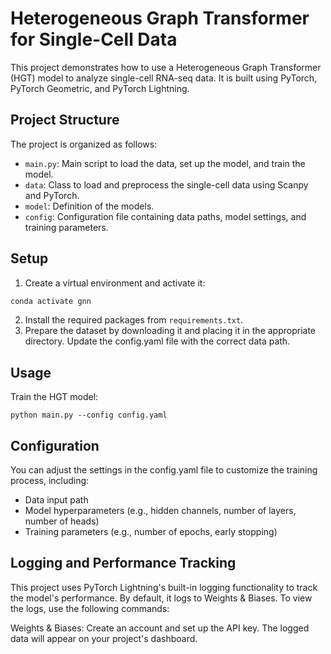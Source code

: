 # Heterogeneous Graph Transformer for Single-Cell Data

This project demonstrates how to use a Heterogeneous Graph Transformer (HGT) model to analyze single-cell RNA-seq data. It is built using PyTorch, PyTorch Geometric, and PyTorch Lightning.

## Project Structure

The project is organized as follows:

- `main.py`: Main script to load the data, set up the model, and train the model.
- `data`: Class to load and preprocess the single-cell data using Scanpy and PyTorch.
- `model`: Definition of the models.
- `config`: Configuration file containing data paths, model settings, and training parameters.

## Setup

1. Create a virtual environment and activate it:

```bash
conda activate gnn
```
2. Install the required packages from `requirements.txt`.
3. Prepare the dataset by downloading it and placing it in the appropriate directory. Update the config.yaml file with the correct data path.

## Usage
Train the HGT model:
```
python main.py --config config.yaml
```

## Configuration
You can adjust the settings in the config.yaml file to customize the training process, including:

- Data input path
- Model hyperparameters (e.g., hidden channels, number of layers, number of heads)
- Training parameters (e.g., number of epochs, early stopping)

## Logging and Performance Tracking
This project uses PyTorch Lightning's built-in logging functionality to track the model's performance. By default, it logs to Weights & Biases. To view the logs, use the following commands:

Weights & Biases:
Create an account and set up the API key. The logged data will appear on your project's dashboard.
